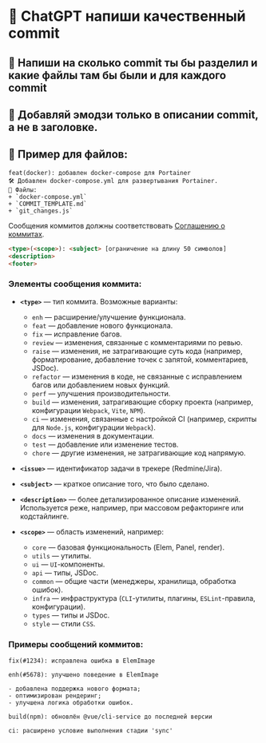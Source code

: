 # 👾 ChatGPT напиши качественный commit

## 👾 Напиши на сколько commit ты бы разделил и какие файлы там бы были и для каждого commit

## 👾 Добавляй эмодзи **только в описании** commit, а не в заголовке.

## 👾 Пример для файлов:

```git
feat(docker): добавлен docker-compose для Portainer
🛠 Добавлен docker-compose.yml для развертывания Portainer.
📂 Файлы:
+ `docker-compose.yml`
+ `COMMIT_TEMPLATE.md`
+ `git_changes.js`
```

Сообщения коммитов должны соответствовать [Соглашению о коммитах](https://www.conventionalcommits.org/ru/v1.0.0/).

```html
<type>(<scope>): <subject> [ограничение на длину 50 символов]
<description>
<footer>
```

### Элементы сообщения коммита:

- **`<type>`** — тип коммита. Возможные варианты:
    - `enh` — расширение/улучшение функционала.
    - `feat` — добавление нового функционала.
    - `fix` — исправление багов.
    - `review` — изменения, связанные с комментариями по ревью.
    - `raise` — изменения, не затрагивающие суть кода (например, форматирование, добавление точек с запятой, комментариев, JSDoc).
    - `refactor` — изменения в коде, не связанные с исправлением багов или добавлением новых функций.
    - `perf` — улучшения производительности.
    - `build` — изменения, затрагивающие сборку проекта (например, конфигурации `Webpack`, `Vite`, `NPM`).
    - `ci` — изменения, связанные с настройкой CI (например, скрипты для `Node.js`, конфигурации `Webpack`).
    - `docs` — изменения в документации.
    - `test` — добавление или изменение тестов.
    - `chore` — другие изменения, не затрагивающие код напрямую.

- **`<issue>`** — идентификатор задачи в трекере (Redmine/Jira).
- **`<subject>`** — краткое описание того, что было сделано.
- **`<description>`** — более детализированное описание изменений. Используется реже, например, при массовом рефакторинге или кодстайлинге.
- **`<scope>`** — область изменений, например:
    - `core` — базовая функциональность (Elem, Panel, render).
    - `utils` — утилиты.
    - `ui` — `UI`-компоненты.
    - `api` — типы, JSDoc.
    - `common` — общие части (менеджеры, хранилища, обработка ошибок).
    - `infra` — инфраструктура (`CLI`-утилиты, плагины, `ESLint`-правила, конфигурации).
    - `types` — типы и JSDoc.
    - `style` — стили `CSS`.

### Примеры сообщений коммитов:

```
fix(#1234): исправлена ошибка в ElemImage
```

```
enh(#5678): улучшено поведение в ElemImage

- добавлена поддержка нового формата;
- оптимизирован рендеринг;
- улучшена логика обработки ошибок.
```

```
build(npm): обновлён @vue/cli-service до последней версии
```

```
ci: расширено условие выполнения стадии 'sync'
```
